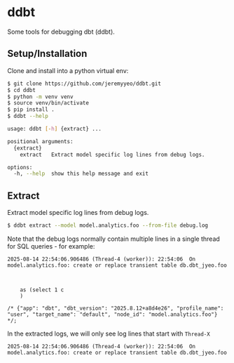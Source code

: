 # ddbt

Some tools for debugging dbt (ddbt).

## Setup/Installation

Clone and install into a python virtual env:

```sh
$ git clone https://github.com/jeremyyeo/ddbt.git
$ cd ddbt
$ python -m venv venv
$ source venv/bin/activate
$ pip install .
$ ddbt --help

usage: ddbt [-h] {extract} ...

positional arguments:
  {extract}
    extract   Extract model specific log lines from debug logs.

options:
  -h, --help  show this help message and exit
```

## Extract

Extract model specific log lines from debug logs.

```sh
$ ddbt extract --model model.analytics.foo --from-file debug.log
```

Note that the debug logs normally contain multiple lines in a single thread for SQL queries - for example:

```
2025-08-14 22:54:06.906486 (Thread-4 (worker)): 22:54:06  On model.analytics.foo: create or replace transient table db.dbt_jyeo.foo



    as (select 1 c
    )

/* {"app": "dbt", "dbt_version": "2025.8.12+a8d4e26", "profile_name": "user", "target_name": "default", "node_id": "model.analytics.foo"} */;
```

In the extracted logs, we will only see log lines that start with `Thread-X`

```
2025-08-14 22:54:06.906486 (Thread-4 (worker)): 22:54:06  On model.analytics.foo: create or replace transient table db.dbt_jyeo.foo
```
